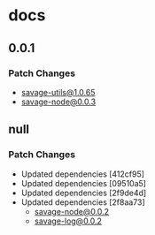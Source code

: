 # docs

## 0.0.1

### Patch Changes

- savage-utils@1.0.65
- savage-node@0.0.3

## null

### Patch Changes

- Updated dependencies [412cf95]
- Updated dependencies [09510a5]
- Updated dependencies [2f9de4d]
- Updated dependencies [2f8aa73]
  - savage-node@0.0.2
  - savage-log@0.0.2
